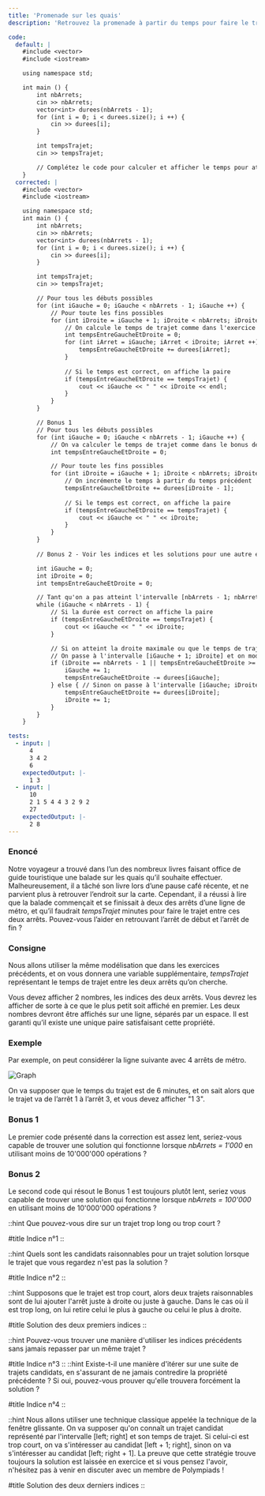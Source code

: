 ```yaml
---
title: 'Promenade sur les quais'
description: 'Retrouvez la promenade à partir du temps pour faire le trajet'

code:
  default: |
    #include <vector>
    #include <iostream>

    using namespace std;

    int main () {
        int nbArrets;
        cin >> nbArrets;
        vector<int> durees(nbArrets - 1);
        for (int i = 0; i < durees.size(); i ++) {
            cin >> durees[i];
        }

        int tempsTrajet;
        cin >> tempsTrajet;

        // Complétez le code pour calculer et afficher le temps pour atteindre tous les arrêts
    }
  corrected: |
    #include <vector>
    #include <iostream>

    using namespace std;
    int main () {
        int nbArrets;
        cin >> nbArrets;
        vector<int> durees(nbArrets - 1);
        for (int i = 0; i < durees.size(); i ++) {
            cin >> durees[i];
        }

        int tempsTrajet;
        cin >> tempsTrajet;

        // Pour tous les débuts possibles
        for (int iGauche = 0; iGauche < nbArrets - 1; iGauche ++) {
            // Pour toute les fins possibles
            for (int iDroite = iGauche + 1; iDroite < nbArrets; iDroite ++) {
                // On calcule le temps de trajet comme dans l'exercice 3.
                int tempsEntreGaucheEtDroite = 0;
                for (int iArret = iGauche; iArret < iDroite; iArret ++) {
                    tempsEntreGaucheEtDroite += durees[iArret];
                }
                    
                // Si le temps est correct, on affiche la paire
                if (tempsEntreGaucheEtDroite == tempsTrajet) {
                    cout << iGauche << " " << iDroite << endl;
                }
            }
        }

        // Bonus 1
        // Pour tous les débuts possibles
        for (int iGauche = 0; iGauche < nbArrets - 1; iGauche ++) {
            // On va calculer le temps de trajet comme dans le bonus de l'exercice 3
            int tempsEntreGaucheEtDroite = 0;

            // Pour toute les fins possibles
            for (int iDroite = iGauche + 1; iDroite < nbArrets; iDroite ++) {
                // On incrémente le temps à partir du temps précédent
                tempsEntreGaucheEtDroite += durees[iDroite - 1];
                    
                // Si le temps est correct, on affiche la paire
                if (tempsEntreGaucheEtDroite == tempsTrajet) {
                    cout << iGauche << " " << iDroite;
                }
            }
        }
                
        // Bonus 2 - Voir les indices et les solutions pour une autre explication

        int iGauche = 0;
        int iDroite = 0;
        int tempsEntreGaucheEtDroite = 0;

        // Tant qu'on a pas atteint l'intervalle [nbArrets - 1; nbArrets - 1]
        while (iGauche < nbArrets - 1) {
            // Si la durée est correct on affiche la paire
            if (tempsEntreGaucheEtDroite == tempsTrajet) {
                cout << iGauche << " " << iDroite;
            }

            // Si on atteint la droite maximale ou que le temps de trajet de la balade candidate est trop long
            // On passe à l'intervalle [iGauche + 1; iDroite] et on modifie la somme
            if (iDroite == nbArrets - 1 || tempsEntreGaucheEtDroite >= tempsTrajet) {
                iGauche += 1;
                tempsEntreGaucheEtDroite -= durees[iGauche];
            } else { // Sinon on passe à l'intervalle [iGauche; iDroite + 1]
                tempsEntreGaucheEtDroite += durees[iDroite];
                iDroite += 1;
            }
        }
    }

tests:
  - input: |
      4
      3 4 2
      6
    expectedOutput: |-
      1 3
  - input: |
      10
      2 1 5 4 4 3 2 9 2
      27
    expectedOutput: |-
      2 8
---
```


### Enoncé

Notre voyageur a trouvé dans l’un des nombreux livres faisant office de guide touristique une balade sur les quais qu’il souhaite effectuer. Malheureusement, il a tâché son livre lors d’une pause café récente, et ne parvient plus à retrouver l’endroit sur la carte. Cependant, il a réussi à lire que la balade commençait et se finissait à deux des arrêts d’une ligne de métro, et qu’il faudrait _tempsTrajet_ minutes pour faire le trajet entre ces deux arrêts. Pouvez-vous l’aider en retrouvant l’arrêt de début et l’arrêt de fin ?

### Consigne

Nous allons utiliser la même modélisation que dans les exercices précédents, et on vous donnera une variable supplémentaire, _tempsTrajet_ représentant le temps de trajet entre les deux arrêts qu’on cherche.

Vous devez afficher 2 nombres, les indices des deux arrêts. Vous devrez les afficher de sorte à ce que le plus petit soit affiché en premier. Les deux nombres devront être affichés sur une ligne, séparés par un espace. Il est garanti qu’il existe une unique paire satisfaisant cette propriété.

### Exemple

Par exemple, on peut considérer la ligne suivante avec 4 arrêts de métro.

![Graph](/polympiads/graph-metro-polympiads.png)

On va supposer que le temps du trajet est de 6 minutes, et on sait alors que le trajet va de l’arrêt 1 à l’arrêt 3, et vous devez afficher "1 3".

### Bonus 1

Le premier code présenté dans la correction est assez lent, seriez-vous capable de trouver une solution qui fonctionne lorsque _nbArrets = 1'000_ en utilisant moins de 10'000'000 opérations ?

### Bonus 2

Le second code qui résout le Bonus 1 est toujours plutôt lent, seriez vous capable de trouver une solution qui fonctionne lorsque _nbArrets = 100'000_ en utilisant moins de 10'000'000 opérations ?

::hint
Que pouvez-vous dire sur un trajet trop long ou trop court ?

#title
Indice n°1
::

::hint
Quels sont les candidats raisonnables pour un trajet solution lorsque le trajet que vous regardez n'est pas la solution ?

#title
Indice n°2
::

::hint
Supposons que le trajet est trop court, alors deux trajets raisonnables sont de lui ajouter l'arrêt juste à droite ou juste à gauche. Dans le cas où il est trop long, on lui retire celui le plus à gauche ou celui le plus à droite.

#title
Solution des deux premiers indices
::

::hint
Pouvez-vous trouver une manière d'utiliser les indices précédents sans jamais repasser par un même trajet ?

#title
Indice n°3
::
::hint
Existe-t-il une manière d'itérer sur une suite de trajets candidats, en s'assurant de ne jamais contredire la propriété précédente ? Si oui, pouvez-vous prouver qu'elle trouvera forcément la solution ?

#title
Indice n°4
::

::hint
Nous allons utiliser une technique classique appelée la technique de la fenêtre glissante. On va supposer qu'on connaît un trajet candidat représenté par l'intervalle [left; right] et son temps de trajet. Si celui-ci est trop court, on va s'intéresser au candidat [left + 1; right], sinon on va s'intéresser au candidat [left; right + 1]. La preuve que cette stratégie trouve toujours la solution est laissée en exercice et si vous pensez l'avoir, n'hésitez pas à venir en discuter avec un membre de Polympiads !

#title
Solution des deux derniers indices
::
